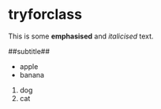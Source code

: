 # tryforclass

This is some **emphasised** and _italicised_ text.

##subtitle##

* apple
* banana

1. dog
2. cat
